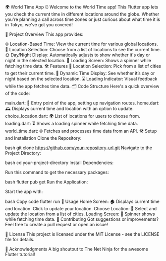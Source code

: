 🌍 World Time App ⏰
Welcome to the World Time app! This Flutter app lets you check the current time in different locations around the globe. Whether you're planning a call across time zones or just curious about what time it is in Tokyo, we've got you covered!

🚀 Project Overview
This app provides:

🌐 Location-Based Time: View the current time for various global locations.
📍 Location Selection: Choose from a list of locations to see the current time.
🌞 Day/Night Display: Automatically adjusts to show whether it's day or night in the selected location.
🔄 Loading Screen: Shows a spinner while fetching time data.
🛠 Features
📅 Location Selection: Pick from a list of cities to get their current time.
🌆 Dynamic Time Display: See whether it’s day or night based on the selected location.
⌛ Loading Indicator: Visual feedback while the app fetches time data.
🗂 Code Structure
Here's a quick overview of the code:

main.dart: 🌟 Entry point of the app, setting up navigation routes.
home.dart: 🕰 Displays current time and location with an option to update.
choice_location.dart: 🌍 List of locations for users to choose from.
loading.dart: ⏳ Shows a loading spinner while fetching time data.
world_time.dart: 🌐 Fetches and processes time data from an API.
🛠 Setup and Installation
Clone the Repository:

bash
git clone https://github.com/your-repository-url.git
Navigate to the Project Directory:

bash
cd your-project-directory
Install Dependencies:

Run this command to get the necessary packages:

bash
flutter pub get
Run the Application:

Start the app with:

bash
Copy code
flutter run
📖 Usage
Home Screen: 🏠 Displays current time and location. Click to update your location.
Choose Location: 📍 Select and update the location from a list of cities.
Loading Screen: 🔄 Spinner shows while fetching time data.
🤝 Contributing
Got suggestions or improvements? Feel free to create a pull request or open an issue!

📝 License
This project is licensed under the MIT License - see the LICENSE file for details.

🎉 Acknowledgments
A big shoutout to The Net Ninja for the awesome Flutter tutorial!